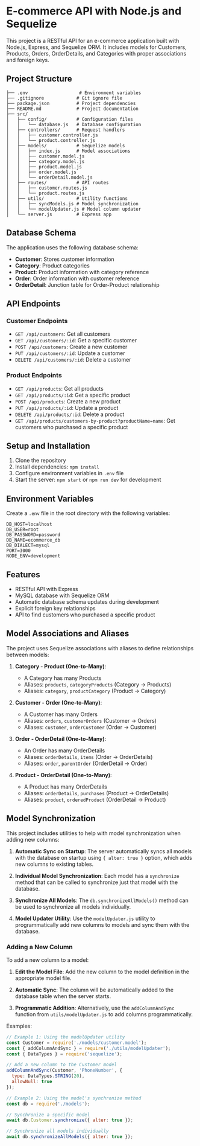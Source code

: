# E-commerce API with Node.js and Sequelize

This project is a RESTful API for an e-commerce application built with Node.js, Express, and Sequelize ORM. It includes models for Customers, Products, Orders, OrderDetails, and Categories with proper associations and foreign keys.

## Project Structure

```
├── .env                   # Environment variables
├── .gitignore            # Git ignore file
├── package.json          # Project dependencies
├── README.md             # Project documentation
├── src/
│   ├── config/           # Configuration files
│   │   └── database.js   # Database configuration
│   ├── controllers/      # Request handlers
│   │   ├── customer.controller.js
│   │   └── product.controller.js
│   ├── models/           # Sequelize models
│   │   ├── index.js      # Model associations
│   │   ├── customer.model.js
│   │   ├── category.model.js
│   │   ├── product.model.js
│   │   ├── order.model.js
│   │   └── orderDetail.model.js
│   ├── routes/           # API routes
│   │   ├── customer.routes.js
│   │   └── product.routes.js
│   ├── utils/            # Utility functions
│   │   ├── syncModels.js # Model synchronization
│   │   └── modelUpdater.js # Model column updater
│   └── server.js         # Express app
```

## Database Schema

The application uses the following database schema:

- **Customer**: Stores customer information
- **Category**: Product categories
- **Product**: Product information with category reference
- **Order**: Order information with customer reference
- **OrderDetail**: Junction table for Order-Product relationship

## API Endpoints

### Customer Endpoints

- `GET /api/customers`: Get all customers
- `GET /api/customers/:id`: Get a specific customer
- `POST /api/customers`: Create a new customer
- `PUT /api/customers/:id`: Update a customer
- `DELETE /api/customers/:id`: Delete a customer

### Product Endpoints

- `GET /api/products`: Get all products
- `GET /api/products/:id`: Get a specific product
- `POST /api/products`: Create a new product
- `PUT /api/products/:id`: Update a product
- `DELETE /api/products/:id`: Delete a product
- `GET /api/products/customers-by-product?productName=name`: Get customers who purchased a specific product

## Setup and Installation

1. Clone the repository
2. Install dependencies: `npm install`
3. Configure environment variables in `.env` file
4. Start the server: `npm start` or `npm run dev` for development

## Environment Variables

Create a `.env` file in the root directory with the following variables:

```
DB_HOST=localhost
DB_USER=root
DB_PASSWORD=password
DB_NAME=ecommerce_db
DB_DIALECT=mysql
PORT=3000
NODE_ENV=development
```

## Features

- RESTful API with Express
- MySQL database with Sequelize ORM
- Automatic database schema updates during development
- Explicit foreign key relationships
- API to find customers who purchased a specific product

## Model Associations and Aliases

The project uses Sequelize associations with aliases to define relationships between models:

1. **Category - Product (One-to-Many)**:
   - A Category has many Products
   - Aliases: `products`, `categoryProducts` (Category → Products)
   - Aliases: `category`, `productCategory` (Product → Category)

2. **Customer - Order (One-to-Many)**:
   - A Customer has many Orders
   - Aliases: `orders`, `customerOrders` (Customer → Orders)
   - Aliases: `customer`, `orderCustomer` (Order → Customer)

3. **Order - OrderDetail (One-to-Many)**:
   - An Order has many OrderDetails
   - Aliases: `orderDetails`, `items` (Order → OrderDetails)
   - Aliases: `order`, `parentOrder` (OrderDetail → Order)

4. **Product - OrderDetail (One-to-Many)**:
   - A Product has many OrderDetails
   - Aliases: `orderDetails`, `purchases` (Product → OrderDetails)
   - Aliases: `product`, `orderedProduct` (OrderDetail → Product)

## Model Synchronization

This project includes utilities to help with model synchronization when adding new columns:

1. **Automatic Sync on Startup**: The server automatically syncs all models with the database on startup using `{ alter: true }` option, which adds new columns to existing tables.

2. **Individual Model Synchronization**: Each model has a `synchronize` method that can be called to synchronize just that model with the database.

3. **Synchronize All Models**: The `db.synchronizeAllModels()` method can be used to synchronize all models individually.

4. **Model Updater Utility**: Use the `modelUpdater.js` utility to programmatically add new columns to models and sync them with the database.

### Adding a New Column

To add a new column to a model:

1. **Edit the Model File**: Add the new column to the model definition in the appropriate model file.

2. **Automatic Sync**: The column will be automatically added to the database table when the server starts.

3. **Programmatic Addition**: Alternatively, use the `addColumnAndSync` function from `utils/modelUpdater.js` to add columns programmatically.

Examples:

```javascript
// Example 1: Using the modelUpdater utility
const Customer = require('./models/customer.model');
const { addColumnAndSync } = require('./utils/modelUpdater');
const { DataTypes } = require('sequelize');

// Add a new column to the Customer model
addColumnAndSync(Customer, 'PhoneNumber', {
  type: DataTypes.STRING(20),
  allowNull: true
});

// Example 2: Using the model's synchronize method
const db = require('./models');

// Synchronize a specific model
await db.Customer.synchronize({ alter: true });

// Synchronize all models individually
await db.synchronizeAllModels({ alter: true });
```